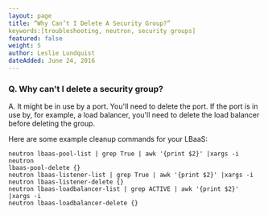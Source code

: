 ```yaml
---
layout: page
title: “Why Can’t I Delete A Security Group?”
keywords:[troubleshooting, neutron, security groups]
featured: false
weight: 5
author: Leslie Lundquist
dateAdded: June 24, 2016
---
```


### Q. Why can't I delete a security group?

A. It might be in use by a port. You'll need to delete the port. If the port is in use by, for example, a load balancer, you'll need to delete the load balancer before deleting the group.

Here are some example cleanup commands for your LBaaS:

```
neutron lbaas-pool-list | grep True | awk '{print $2}' |xargs -i neutron 
lbaas-pool-delete {} 
neutron lbaas-listener-list | grep True | awk '{print $2}' |xargs -i 
neutron lbaas-listener-delete {} 
neutron lbaas-loadbalancer-list | grep ACTIVE | awk '{print $2}' |xargs -i 
neutron lbaas-loadbalancer-delete {} 
```
